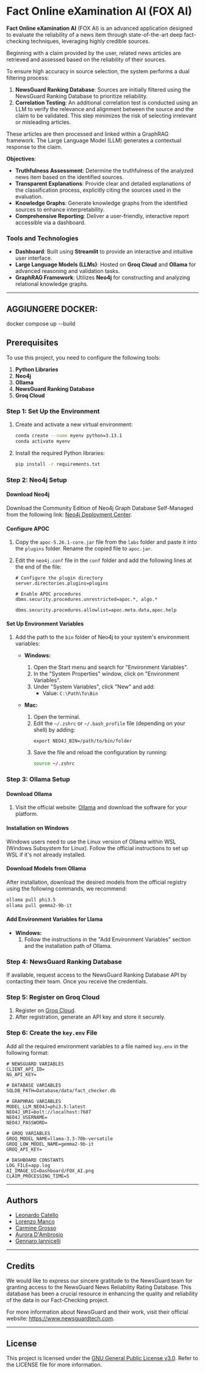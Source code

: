 # Fact Online eXamination AI (FOX AI)

**Fact Online eXamination AI** (FOX AI) is an advanced application designed to evaluate the reliability of a news item through state-of-the-art deep fact-checking techniques, leveraging highly credible sources.

Beginning with a claim provided by the user, related news articles are retrieved and assessed based on the reliability of their sources. 

To ensure high accuracy in source selection, the system performs a dual filtering process:

1. **NewsGuard Ranking Database**: Sources are initially filtered using the NewsGuard Ranking Database to prioritize reliability.
2. **Correlation Testing**: An additional correlation test is conducted using an LLM to verify the relevance and alignment between the source and the claim to be validated. This step minimizes the risk of selecting irrelevant or misleading articles.

These articles are then processed and linked within a GraphRAG framework. The Large Language Model (LLM) generates a contextual response to the claim.

**Objectives**:

- **Truthfulness Assessment**: Determine the truthfulness of the analyzed news item based on the identified sources.
- **Transparent Explanations**: Provide clear and detailed explanations of the classification process, explicitly citing the sources used in the evaluation.
- **Knowledge Graphs**: Generate knowledge graphs from the identified sources to enhance interpretability.
- **Comprehensive Reporting**: Deliver a user-friendly, interactive report accessible via a dashboard.

### Tools and Technologies

- **Dashboard**: Built using **Streamlit** to provide an interactive and intuitive user interface.
- **Large Language Models (LLMs)**: Hosted on **Groq Cloud** and **Ollama** for advanced reasoning and validation tasks.
- **GraphRAG Framework**: Utilizes **Neo4j** for constructing and analyzing relational knowledge graphs.

---
## AGGIUNGERE DOCKER: 
docker compose up --build

## Prerequisites
To use this project, you need to configure the following tools:

1. **Python Libraries** 
2. **Neo4j**
3. **Ollama**
4. **NewsGuard Ranking Database**
5. **Groq Cloud**

### Step 1: Set Up the Environment
1. Create and activate a new virtual environment:
     ```bash
     conda create --name myenv python=3.13.1
     conda activate myenv
     ```
2. Install the required Python libraries:
   ```bash
   pip install -r requirements.txt
   ```

### Step 2: Neo4j Setup

#### Download Neo4j
Download the Community Edition of Neo4j Graph Database Self-Managed from the following link: [Neo4j Deployment Center](https://neo4j.com/deployment-center/).

#### Configure APOC
1. Copy the `apoc-5.26.1-core.jar` file from the `labs` folder and paste it into the `plugins` folder. Rename the copied file to `apoc.jar`.
2. Edit the `neo4j.conf` file in the `conf` folder and add the following lines at the end of the file:

   ```
   # Configure the plugin directory
   server.directories.plugins=plugins

   # Enable APOC procedures
   dbms.security.procedures.unrestricted=apoc.*, algo.*

   dbms.security.procedures.allowlist=apoc.meta.data,apoc.help
   ```

#### Set Up Environment Variables
1. Add the path to the `bin` folder of Neo4j to your system's environment variables:

   - **Windows:**
     1. Open the Start menu and search for "Environment Variables".
     2. In the "System Properties" window, click on "Environment Variables".
     3. Under "System Variables", click "New" and add:
        - Value: `C:\Path\To\Bin`
   
   - **Mac:**
     1. Open the terminal.
     2. Edit the `~/.zshrc` or `~/.bash_profile` file (depending on your shell) by adding:
        ```
        export NEO4J_BIN=/path/to/bin/folder
        ```
     3. Save the file and reload the configuration by running:
        ```bash
        source ~/.zshrc
        ```

### Step 3: Ollama Setup

#### Download Ollama
1. Visit the official website: [Ollama](https://ollama.com/) and download the software for your platform.

#### Installation on Windows
Windows users need to use the Linux version of Ollama within WSL (Windows Subsystem for Linux). Follow the official instructions to set up WSL if it's not already installed.

#### Download Models from Ollama
After installation, download the desired models from the official registry using the following commands, we recommend:

```bash
ollama pull phi3.5
ollama pull gemma2-9b-it
```

#### Add Environment Variables for Llama
- **Windows:**
  1. Follow the instructions in the "Add Environment Variables" section and the installation path of Ollama.

### Step 4: NewsGuard Ranking Database
If available, request access to the NewsGuard Ranking Database API by contacting their team. Once you receive the credentials.

### Step 5: Register on Groq Cloud
1. Register on [Groq Cloud](https://console.groq.com/).
2. After registration, generate an API key and store it securely.

### Step 6: Create the `key.env` File
Add all the required environment variables to a file named `key.env` in the following format:

```env
# NEWSGUARD VARIABLES
CLIENT_API_ID=
NG_API_KEY=

# DATABASE VARIABLES
SQLDB_PATH=Database/data/fact_checker.db

# GRAPHRAG VARIABLES
MODEL_LLM_NEO4J=phi3.5:latest
NEO4J_URI=bolt://localhost:7687
NEO4J_USERNAME=
NEO4J_PASSWORD=

# GROQ VARIABLES
GROQ_MODEL_NAME=llama-3.3-70b-versatile
GROQ_LOW_MODEL_NAME=gemma2-9b-it
GROQ_API_KEY=

# DASHBOARD CONSTANTS
LOG_FILE=app.log
AI_IMAGE_UI=Dashboard/FOX_AI.png
CLAIM_PROCESSING_TIME=5
```

---

## Authors

- [Leonardo Catello](https://github.com/Leonard2310)
- [Lorenzo Manco](https://github.com/Rasbon99)
- [Carmine Grosso](https://github.com/httpix3l)
- [Aurora D'Ambrosio](https://github.com/AuroraD-99)
- [Gennaro Iannicelli](https://github.com/Gennaro2806)

---

## Credits
We would like to express our sincere gratitude to the NewsGuard team for granting access to the NewsGuard News Reliability Rating Database. This database has been a crucial resource in enhancing the quality and reliability of the data in our Fact-Checking project. 

For more information about NewsGuard and their work, visit their official website: https://www.newsguardtech.com.

---

## License

This project is licensed under the [GNU General Public License v3.0](LICENSE). Refer to the LICENSE file for more information.